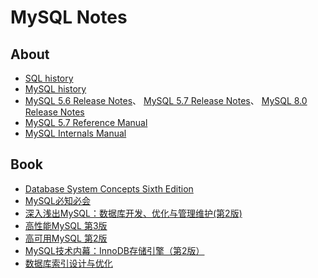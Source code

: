# MySQL Notes

## About

- [SQL history](https://en.wikipedia.org/wiki/SQL)
- [MySQL history](https://en.wikipedia.org/wiki/MySQL)
- [MySQL 5.6 Release Notes](https://dev.mysql.com/doc/relnotes/mysql/5.6/en/)、
[MySQL 5.7 Release Notes](https://dev.mysql.com/doc/relnotes/mysql/5.7/en/)、
[MySQL 8.0 Release Notes](https://dev.mysql.com/doc/relnotes/mysql/8.0/en/)
- [MySQL 5.7 Reference Manual](https://dev.mysql.com/doc/refman/5.7/en/)
- [MySQL Internals Manual](https://dev.mysql.com/doc/internals/en/)

## Book

- [Database System Concepts Sixth Edition](http://codex.cs.yale.edu/avi/db-book/db6/lab-dir/sample_tables-dir/index.html)
- [MySQL必知必会](http://www.forta.com/books/0672327120/)
- [深入浅出MySQL：数据库开发、优化与管理维护(第2版)](https://book.douban.com/subject/25817684/)
- [高性能MySQL 第3版](https://book.douban.com/subject/23008813/)
- [高可用MySQL 第2版](https://book.douban.com/subject/23008813/)
- [MySQL技术内幕：InnoDB存储引擎（第2版）](https://book.douban.com/subject/24708143/)
- [数据库索引设计与优化](https://book.douban.com/subject/26419771/)